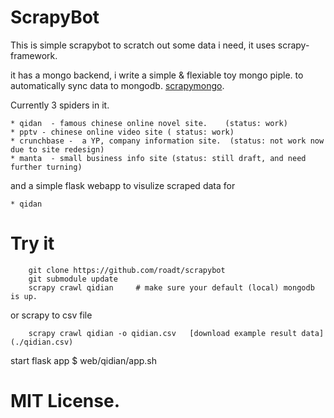 

ScrapyBot
==========================

This is simple scrapybot to scratch out some data i need, it uses scrapy-framework.

it has a mongo backend, i write a simple & flexiable toy mongo piple. to automatically sync data to mongodb.
[scrapymongo](https://github.com/roadt/scrapymongo).

Currently 3 spiders in it. 
    
    * qidan  - famous chinese online novel site.    (status: work)
	* pptv - chinese online video site ( status: work)
    * crunchbase -  a YP, company information site.  (status: not work now  due to site redesign)
    * manta  - small business info site (status: still draft, and need further turning) 
    

and a simple flask webapp to visulize scraped data  for
	
	* qidan


Try it
========================
	    git clone https://github.com/roadt/scrapybot
		git submodule update
		scrapy crawl qidian     # make sure your default (local) mongodb is up.
		
or scrapy to csv file

	    scrapy crawl qidian -o qidian.csv   [download example result data](./qidian.csv)

start flask app
	  $ web/qidian/app.sh


 
 MIT License.
=======


